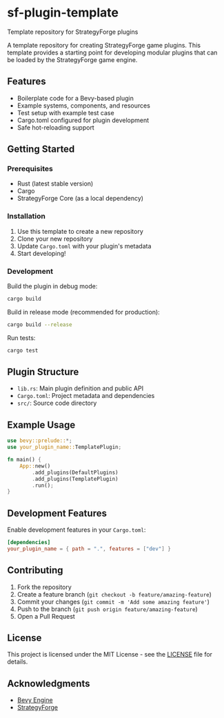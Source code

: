 # sf-plugin-template
Template repository for StrategyForge plugins

A template repository for creating StrategyForge game plugins. This template provides a starting point for developing modular plugins that can be loaded by the StrategyForge game engine.

## Features

- Boilerplate code for a Bevy-based plugin
- Example systems, components, and resources
- Test setup with example test case
- Cargo.toml configured for plugin development
- Safe hot-reloading support

## Getting Started

### Prerequisites

- Rust (latest stable version)
- Cargo
- StrategyForge Core (as a local dependency)

### Installation

1. Use this template to create a new repository
2. Clone your new repository
3. Update `Cargo.toml` with your plugin's metadata
4. Start developing!

### Development

Build the plugin in debug mode:

```bash
cargo build
```

Build in release mode (recommended for production):

```bash
cargo build --release
```

Run tests:

```bash
cargo test
```

## Plugin Structure

- `lib.rs`: Main plugin definition and public API
- `Cargo.toml`: Project metadata and dependencies
- `src/`: Source code directory

## Example Usage

```rust
use bevy::prelude::*;
use your_plugin_name::TemplatePlugin;

fn main() {
    App::new()
        .add_plugins(DefaultPlugins)
        .add_plugins(TemplatePlugin)
        .run();
}
```

## Development Features

Enable development features in your `Cargo.toml`:

```toml
[dependencies]
your_plugin_name = { path = ".", features = ["dev"] }
```

## Contributing

1. Fork the repository
2. Create a feature branch (`git checkout -b feature/amazing-feature`)
3. Commit your changes (`git commit -m 'Add some amazing feature'`)
4. Push to the branch (`git push origin feature/amazing-feature`)
5. Open a Pull Request

## License

This project is licensed under the MIT License - see the [LICENSE](LICENSE) file for details.

## Acknowledgments

- [Bevy Engine](https://bevyengine.org/)
- [StrategyForge](https://github.com/wsustone/StrategyForge)
